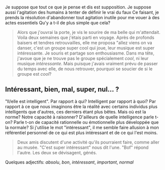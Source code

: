 Je suppose que tout ce que je pense et dis est supposition. 
Je suppose aussi l'agitation des humains à tenter de définir le vrai du faux
Ce faisant, je prends la résolution d'abandonner tout agitation inutile pour me vouer à des actes essentiels
Qu'y a t-il de plus simple que cela? 

> Alors que j'ouvrai la porte, je vis le sourire de ma belle qui m'attendait. Voila deux semaines que j'étais parti en voyage. Après de profonds baisers et tendres retrouvailles, elle me proposa "allez viens on va danser, c'est un groupe super cool qui joue, leur musique est super intéressante. Je souris et partage son enthousiasme. Dans ma tête, j'avoue que je ne trouve pas le groupe spécialement *cool*, ni leur musique *intéressante*. Mais puisque j'avais vraiment prévu de passer du temps avec elle, de nous retrouver, pourquoi se soucier de si le groupe est *cool*?












## Intéressant, bien, mal, super, nul... ? 

"Il/elle est intelligent". Par rapport à qui? Intelligent par rapport à quoi? Par rapport à ce que nous imaginons être la réalité avec certains individus plus intelligents que d'autres, ces derniers étant plus bêtes. Mais où est la norme? Notre capacité à raisonner? D'ailleurs de quelle intelligence parle t-on? Parle t-on de capacité rationnelle ou émotionnelle plus développée que la normale? Si j'utilise le mot "intéressant", il me semble faire allusion à mon référentiel personnel de ce qui est plus intéressant et de ce qui l'est moins. 

> Deux amis discutent d'une activité qu'ils pourraient faire, comme aller au musée. "C'est super intéressant" nous dit l'une. "Bof" répond l'autre. Les deux se dévisagent, génés. 

Quelques adjectifs: *absolu*, *bon*, *intéressant*, *important*, *normal*









